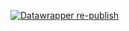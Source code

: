 [![Datawrapper re-publish](https://github.com/ellocke/ua-datawrapper/actions/workflows/dw-publish.yaml/badge.svg)](https://github.com/ellocke/ua-datawrapper/actions/workflows/dw-publish.yaml)

